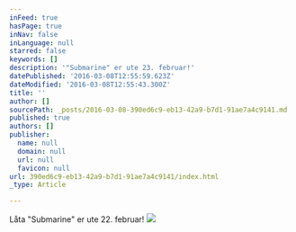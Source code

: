 ```yaml
---
inFeed: true
hasPage: true
inNav: false
inLanguage: null
starred: false
keywords: []
description: '"Submarine" er ute 23. februar!'
datePublished: '2016-03-08T12:55:59.623Z'
dateModified: '2016-03-08T12:55:43.300Z'
title: ''
author: []
sourcePath: _posts/2016-03-08-390ed6c9-eb13-42a9-b7d1-91ae7a4c9141.md
published: true
authors: []
publisher:
  name: null
  domain: null
  url: null
  favicon: null
url: 390ed6c9-eb13-42a9-b7d1-91ae7a4c9141/index.html
_type: Article

---
```

Låta "Submarine" er ute 22\. februar!
![](https://the-grid-user-content.s3-us-west-2.amazonaws.com/0dbf86fe-ed72-4f9a-a015-8bb95ec5a4b3.png)